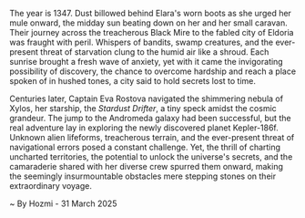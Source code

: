 
The year is 1347.  Dust billowed behind Elara's worn boots as she urged her mule onward, the midday sun beating down on her and her small caravan.  Their journey across the treacherous Black Mire to the fabled city of Eldoria was fraught with peril. Whispers of bandits, swamp creatures, and the ever-present threat of starvation clung to the humid air like a shroud.  Each sunrise brought a fresh wave of anxiety, yet with it came the invigorating possibility of discovery, the chance to overcome hardship and reach a place spoken of in hushed tones, a city said to hold secrets lost to time.

Centuries later, Captain Eva Rostova navigated the shimmering nebula of Xylos, her starship, the *Stardust Drifter*, a tiny speck amidst the cosmic grandeur.  The jump to the Andromeda galaxy had been successful, but the real adventure lay in exploring the newly discovered planet Kepler-186f.  Unknown alien lifeforms, treacherous terrain, and the ever-present threat of navigational errors posed a constant challenge. Yet, the thrill of charting uncharted territories, the potential to unlock the universe's secrets, and the camaraderie shared with her diverse crew spurred them onward, making the seemingly insurmountable obstacles mere stepping stones on their extraordinary voyage.

~ By Hozmi - 31 March 2025
